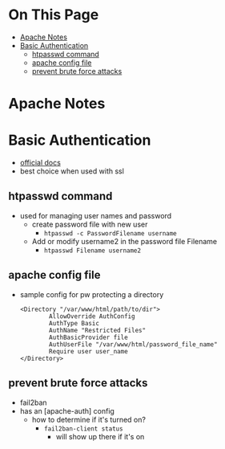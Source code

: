 # On This Page

- [Apache Notes](#apache-notes)
- [Basic Authentication](#basic-authentication)
    - [htpasswd command](#htpasswd-command)
    - [apache config file](#apache-config-file)
    - [prevent brute force attacks](#prevent-brute-force-attacks)

# Apache Notes

# Basic Authentication
* [official docs](https://httpd.apache.org/docs/2.4/mod/mod_auth_basic.html)
* best choice when used with ssl
## htpasswd command
* used for managing user names and password
    * create password file with new user
        * `htpasswd -c PasswordFilename username`
    * Add or modify username2 in the password file Filename 
        * `htpasswd Filename username2`
## apache config file
* sample config for pw protecting a directory
    ```
    <Directory "/var/www/html/path/to/dir">
            AllowOverride AuthConfig
            AuthType Basic
            AuthName "Restricted Files"
            AuthBasicProvider file
            AuthUserFile "/var/www/html/password_file_name"
            Require user user_name
    </Directory>
    ``` 
## prevent brute force attacks    
* fail2ban
* has an [apache-auth] config
    * how to determine if it's turned on?
        * `fail2ban-client status` 
            * will show up there if it's on
